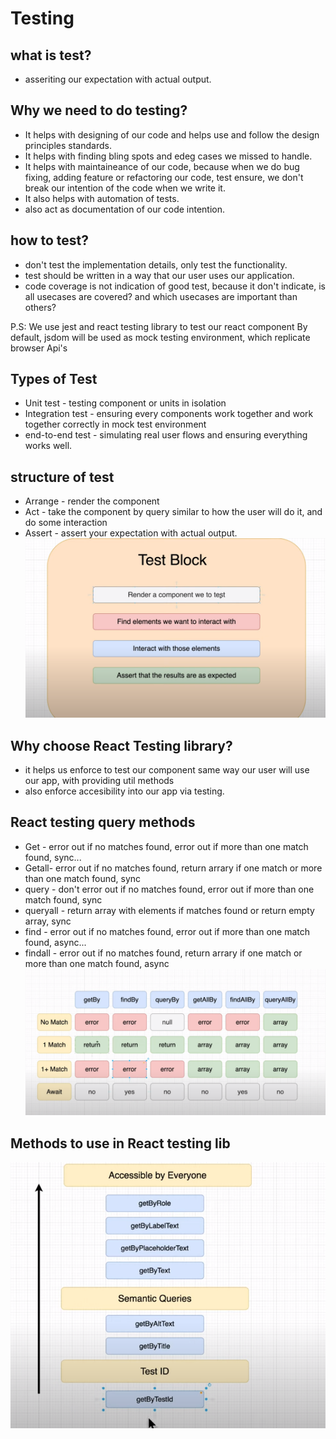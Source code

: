 # Testing

## what is test?

+ asseriting our expectation with actual output.

## Why we need to do testing?

+ It helps with designing of our code and helps use and follow  the design principles standards.
+ It helps with finding bling spots and edeg cases we missed to handle.
+ It helps with maintaineance of our code, because when we do bug fixing, adding feature or refactoring our code, test ensure, we don't break our intention of the code when we write it.
+ It also helps with automation of tests.
+ also act as documentation of our code intention.

## how to test?

+ don't test the implementation details, only test the functionality.
+ test should be written in a way that our user uses our application.
+ code coverage is not indication of good test, because it don't indicate, is all usecases are covered? and which usecases are important than others?

P.S: We use jest and react testing library to test our react component
By default, jsdom will be used as mock testing environment, which replicate browser Api's

## Types of Test

+ Unit test - testing component or units in isolation
+ Integration test - ensuring every components work together and work together correctly in mock test environment
+ end-to-end test - simulating real user flows and ensuring everything works well.

## structure of test

+ Arrange - render the component
+ Act - take the component by query similar to how the user will do it, and do some interaction
+ Assert - assert your expectation with actual output.
![structure of tests](assets/testblock.png)

## Why choose React Testing library?

+ it helps us enforce to test our component same way our user will use our app, with providing util methods
+ also enforce accesibility into our app via testing.

## React testing query methods

+ Get - error out if no matches found, error out if more than one match found, sync... 
+ Getall- error out if no matches found, return arrary if one match or more than one match found, sync
+ query - don't error out if no matches found, error out if more than one match found, sync
+ queryall - return array with elements if matches found or return empty array, sync
+ find - error out if no matches found, error out if more than one match found, async...    
+ findall - error out if no matches found, return arrary if one match or more than one match found, async
![Query methods](assets/querymethods.png)

## Methods to use in React testing lib
![Query methods to use for during testing react component](assets/querymethodstouse.png)